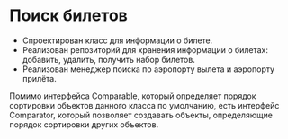 # Поиск билетов
* Спроектирован класс для информации о билете.
* Реализован репозиторий для хранения информации о билетах: добавить, удалить, получить набор билетов.
* Реализован менеджер поиска по аэропорту вылета и аэропорту прилёта.

Помимо интерфейса Comparable, который определяет порядок сортировки объектов данного класса по умолчанию, есть интерфейс Comparator, который позволяет создавать объекты, определяющие порядок сортировки других объектов.
